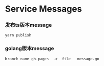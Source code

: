 # Service Messages

### 发布ts版本message

```
yarn publish 
```

### golang版本message 

```
branch name gh-pages  ->  file   message.go

```
